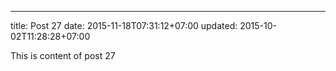 ---
title: Post 27
date: 2015-11-18T07:31:12+07:00
updated: 2015-10-02T11:28:28+07:00

This is content of post 27